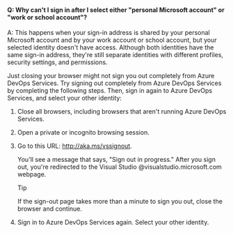 #### Q:	Why can't I sign in after I select either "personal Microsoft account" or "work or school account"?

A:	This happens when your sign-in address is shared by your personal Microsoft account and by your work account or school account, but your selected identity doesn't have access. Although both identities have the same sign-in address, they're still separate identities with different profiles, security settings, and permissions.

Just closing your browser might not sign you out completely from Azure DevOps Services. Try signing out completely from Azure DevOps Services by completing the following steps. Then, sign in again to Azure DevOps Services, and select your other identity:

1.	Close all browsers, including browsers that aren't running Azure DevOps Services.

1.	Open a private or incognito browsing session. 

1.	Go to this URL: http://aka.ms/vssignout.

	You'll see a message that says, "Sign out in progress." After you sign out, you're redirected to the Visual Studio @visualstudio.microsoft.com webpage. 

	> [!TIP]
	> If the sign-out page takes more than a minute to sign you out, close the browser and continue.

1.	Sign in to Azure DevOps Services again. Select your other identity.
